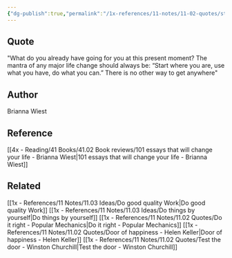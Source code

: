 ```yaml
---
{"dg-publish":true,"permalink":"/1x-references/11-notes/11-02-quotes/start-where-you-use-what-you-have-do-what-you-can-brianna-wiest/","title":"structure note"}
---
```



## Quote
"What do you already have going for you at this present moment? The mantra of any major life change should always be: “Start where you are, use what you have, do what you can.” There is no other way to get anywhere"

## Author
Brianna Wiest

## Reference
[[4x - Reading/41 Books/41.02 Book reviews/101 essays that will change your life - Brianna Wiest\|101 essays that will change your life - Brianna Wiest]]

## Related
[[1x - References/11 Notes/11.03 Ideas/Do good quality Work\|Do good quality Work]]
[[1x - References/11 Notes/11.03 Ideas/Do things by yourself\|Do things by yourself]]
[[1x - References/11 Notes/11.02 Quotes/Do it right - Popular Mechanics\|Do it right - Popular Mechanics]]
[[1x - References/11 Notes/11.02 Quotes/Door of happiness - Helen Keller\|Door of happiness - Helen Keller]]
[[1x - References/11 Notes/11.02 Quotes/Test the door - Winston Churchill\|Test the door - Winston Churchill]]
